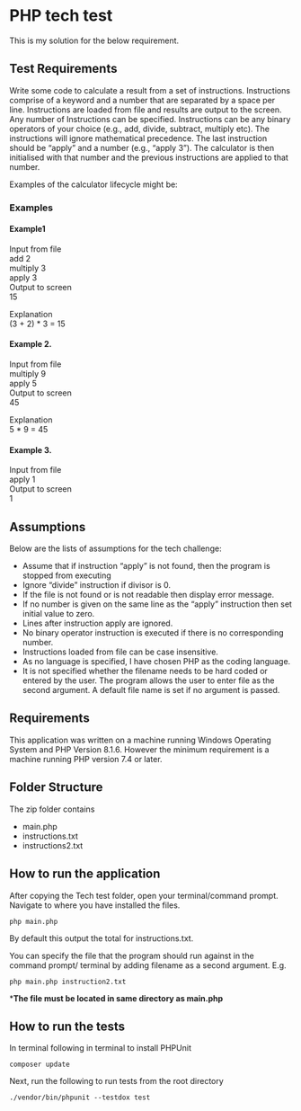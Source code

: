 # PHP tech test
This is my solution for the below requirement.

## Test Requirements
Write some code to calculate a result from a set of instructions.  Instructions comprise of a keyword and a number that are separated by a space per line.  Instructions are loaded from file and results are output to the screen. Any number of Instructions can be specified. Instructions can be any binary operators of your choice (e.g., add, divide, subtract, multiply etc).  The instructions will ignore mathematical precedence. The last instruction should be “apply” and a number (e.g., “apply 3”). The calculator is then initialised with that number and the previous instructions are applied to that number.

Examples of the calculator lifecycle might be:
### Examples

#### Example1
Input from file<br>
add 2<br>
multiply 3<br>
apply 3<br>
Output to screen<br>
15

Explanation<br>
(3 + 2) * 3 = 15

#### Example 2.
Input from file<br>
multiply 9<br>
apply 5<br>
Output to screen<br>
45

Explanation<br>
5 * 9 = 45

#### Example 3.
Input from file<br>
apply 1<br>
Output to screen<br>
1

## Assumptions
Below are the lists of assumptions for the tech challenge:
- Assume that  if instruction “apply” is not found, then the program is stopped from executing
- Ignore “divide” instruction if divisor is 0.
- If the file is not found or is not readable then display error message.
- If no number is given on the same line as the “apply” instruction then set initial value to zero.
- Lines after instruction apply are ignored.
- No binary operator instruction is executed if there is no corresponding number.
- Instructions loaded from file can be case insensitive.
- As no language is specified, I have chosen PHP as the coding language.
- It is not specified whether the filename needs to be hard coded or entered by the user. The program allows the user to enter file as the second argument. A default file name is set if no argument is passed.

## Requirements
This application was written on a machine running Windows Operating System and PHP Version 8.1.6. However the minimum requirement is a machine running PHP version 7.4 or later.

## Folder Structure
The zip folder contains
- main.php
- instructions.txt
- instructions2.txt

## How to run the application
After copying the Tech test folder, open your terminal/command prompt.
Navigate to where you have installed the files.

```
php main.php
```

By default this output the total for instructions.txt.

 You can specify the file that the program should run against  in the command prompt/ terminal by adding filename as a second argument. E.g.
```
php main.php instruction2.txt
```
***The file must be located in same directory as main.php**

## How to run the tests
In terminal following in terminal to install PHPUnit
```
composer update
```
Next, run the following to run tests from the root directory
```
./vendor/bin/phpunit --testdox test
```
